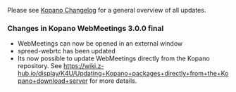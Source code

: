 Please see [Kopano Changelog](https://documentation.kopano.io/kopano_changelog/) for a general overview of all updates.

### Changes in Kopano WebMeetings 3.0.0 final

*   WebMeetings can now be opened in an external window
*   spreed-webrtc has been updated
*   Its now possible to update WebMeetings directly from the Kopano repository. See https://wiki.z-hub.io/display/K4U/Updating+Kopano+packages+directly+from+the+Kopano+download+server for more details.
